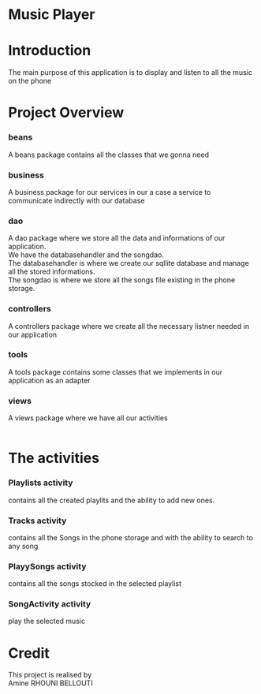 # Music Player

# Introduction
  The main purpose of this application is to display and listen to all the music on the phone
  
# Project Overview
### beans
  A beans package contains all the classes that we gonna need
### business
  A business package for our services in our a case a service to communicate indirectly with our database
### dao
  A dao package where we store all the data and informations of our application. <br>
  We have the databasehandler and the songdao.<br>
  The databasehandler is where we create our sqllite database and manage all the stored informations.<br>
  The songdao is where we store all the songs file existing in the phone storage.<br>
### controllers
  A controllers package where we create all the necessary listner needed in our application
### tools
  A tools package contains some classes that we implements in our application as an adapter 
### views 
  A views package where we have all our activities 
  <br>
  <br>
# The activities
### Playlists activity
contains all the created playlits and the ability to add new ones.
### Tracks activity
contains all the Songs in the phone storage and with the ability to search to any song
### PlayySongs activity
contains all the songs stocked in the selected playlist
### SongActivity activity
play the selected music

# Credit
This project is realised by <br>
Amine RHOUNI BELLOUTI


